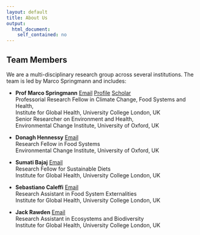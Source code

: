 ```yaml
---
layout: default
title: About Us
output: 
  html_document: 
    self_contained: no
---
```


## Team Members

We are a multi-disciplinary research group across several institutions. The team is led by Marco Springmann and includes:  

- **Prof Marco Springmann** [Email](mailto:m.springmann@ucl.ac.uk) [Profile](https://www.lshtm.ac.uk/aboutus/people/springmann.marco) [Scholar](https://scholar.google.com/citations?user=NZ7drjwAAAAJ&hl=en) <br> 
  Professorial Research Fellow in Climate Change, Food Systems and Health,  <br> 
  Institute for Global Health, University College London, UK <br> 
  Senior Researcher on Environment and Health,  <br>
  Environmental Change Institute, University of Oxford, UK
    
- **Donagh Hennessy** [Email](mailto:d.hennessy@ucl.ac.uk) <br>
  Research Fellow in Food Systems <br>
  Environmental Change Institute, University of Oxford, UK

- **Sumati Bajaj** [Email](mailto:sumati.bajaj@ucl.ac.uk) <br>
  Research Fellow for Sustainable Diets <br>
  Institute for Global Health, University College London, UK

- **Sebastiano Caleffi** [Email](mailto:s.caleffi@ucl.ac.uk) <br>
  Research Assistant in Food System Externalities <br>
  Institute for Global Health, University College London, UK
        
- **Jack Rawden** [Email](mailto:jack.rawden.22@ucl.ac.uk) <br>
  Research Assistant in Ecosystems and Biodiversity <br>
  Institute for Global Health, University College London, UK
